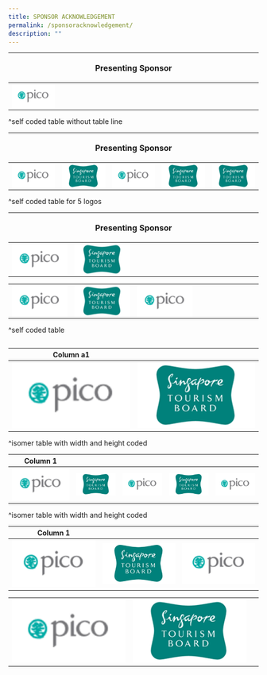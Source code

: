 ```yaml
---
title: SPONSOR ACKNOWLEDGEMENT
permalink: /sponsoracknowledgement/
description: ""
---
```

<table>
<tbody><tr><th colspan="5"><p style="font-size: 16px; line-height: 20px">Presenting Sponsor</p></th>
</tr></tbody><tbody>
		<tr>
			<td style="width:20%"><img align="left" src="/images/Testing%20Sizes/pico%20250%20x%20140.png"></td><td style="width:80%">
		</td></tr>
	</tbody>
</table>
^self coded table without table line

<table style="width:100%">
<thead><tr><th colspan="5"><p style="font-size: 16px; line-height: 20px"> Presenting Sponsor</p></th>
	</tr></thead>
	<tbody>
		<tr>
			<td style="width:20%"><img align="left" src="/images/Testing%20Sizes/pico%20250%20x%20140.png"></td>
			<td style="width:20%"><img align="left" src="/images/Testing%20Sizes/stb%20250%20x%20140%201.png"></td>
			<td style="width:20%"><img align="left" src="/images/Testing%20Sizes/pico%20250%20x%20140.png"></td>
			<td style="width:20%"><img align="left" src="/images/Testing%20Sizes/stb%20250%20x%20140%201.png"></td>
	<td style="width:20%"><img align="left" src="/images/Testing%20Sizes/stb%20250%20x%20140%201.png"></td>
		</tr>
	</tbody>
</table>
^self coded table for 5 logos				
				
<table>
<thead><tr><th colspan="4"><p style="font-size: 16px; line-height: 20px"> Presenting Sponsor</p></th>
	</tr></thead>
	<tbody>
		<tr>
			<td style="width:25%"><img align="left" src="/images/Testing%20Sizes/pico%20250%20x%20140.png"></td>
			<td style="width:25%"><img align="left" src="/images/Testing%20Sizes/stb%20250%20x%20140%201.png"></td><td style="width:50%">
		</td></tr>
	</tbody></table>

<table>
<tbody>
		<tr>
			<td style="width:25%"><img align="left" src="/images/Testing%20Sizes/pico%20250%20x%20140.png"></td>
			<td style="width:25%"><img align="left" src="/images/Testing%20Sizes/stb%20250%20x%20140%201.png"></td>
			<td style="width:25%"><img align="left" src="/images/Testing%20Sizes/pico%20250%20x%20140.png"></td><td style="width:25%">
		</td></tr>
	</tbody>
</table>
^self coded table 


```

```

| Column a1| | 
| -------- | -------- | 
| <img style="width:250px;" src="/images/Testing%20Sizes/pico%20250%20x%20140.png"> |  <img style="width:250px;" src="/images/Testing%20Sizes/stb%20250%20x%20140%201.png">  |  

^isomer table with width and height coded

| Column 1 | | | | | 
| -------- | -------- | -------- | ---- | -- |
| <img style="width:250px;" src="/images/Testing%20Sizes/pico%20250%20x%20140.png"> |  <img style="width:250px;" src="/images/Testing%20Sizes/stb%20250%20x%20140%201.png">  |<img style="width:250px;" src="/images/Testing%20Sizes/pico%20250%20x%20140.png"> | <img style="width:250px;" src="/images/Testing%20Sizes/stb%20250%20x%20140%201.png">| <img style="width:250px;" src="/images/Testing%20Sizes/pico%20250%20x%20140.png">  |

^isomer table with width and height coded

| Column 1 | | | 
| -------- | -------- | -------- | 
| <img style="width:250px;" src="/images/Testing%20Sizes/pico%20250%20x%20140.png"> |  <img style="width:250px;" src="/images/Testing%20Sizes/stb%20250%20x%20140%201.png">  |<img style="width:250px;" src="/images/Testing%20Sizes/pico%20250%20x%20140.png"> | 

|  | | | 
| -------- | -------- | -------- | 
| <img style="width:250px;" src="/images/Testing%20Sizes/pico%20250%20x%20140.png"> |  <img style="width:250px;" src="/images/Testing%20Sizes/stb%20250%20x%20140%201.png">  | &nbsp; |